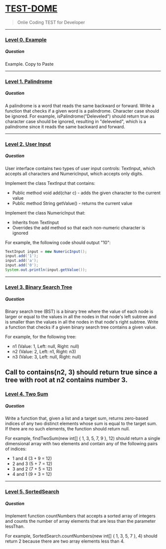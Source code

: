 # [TEST-DOME](https://www.testdome.com/)
> Onlie Coding TEST for Developer

---
### [Level 0. Example]()
##### Question
Example. Copy to Paste

---
### [Level 1. Palindrome](https://www.testdome.com/for-developers/solve-question/7283)
##### Question
A palindrome is a word that reads the same backward or forward.
Write a function that checks if a given word is a palindrome. Character case should be ignored.
For example, isPalindrome("Deleveled") should return true as character case should be ignored,
resulting in "deleveled", which is a palindrome since it reads the same backward and forward.

---
### [Level 2. User Input](https://www.testdome.com/for-developers/solve-question/11995)
##### Question
User interface contains two types of user input controls: TextInput,
which accepts all characters and NumericInput, which accepts only digits.

Implement the class TextInput that contains:
- Public method void add(char c) - adds the given character to the current value
- Public method String getValue() - returns the current value

Implement the class NumericInput that:
- Inherits from TextInput
- Overrides the add method so that each non-numeric character is ignored

For example, the following code should output "10":
```JAVA
TextInput input = new NumericInput();
input.add('1');
input.add('a');
input.add('0');
System.out.println(input.getValue());
```
---
### [Level 3. Binary Search Tree](https://www.testdome.com/for-developers/solve-question/11921)
##### Question
Binary search tree (BST) is a binary tree where the value of each node is larger or equal
to the values in all the nodes in that node's left subtree and is smaller than the values in all
the nodes in that node's right subtree.
Write a function that checks if a given binary search tree contains a given value.

For example, for the following tree:
- n1 (Value: 1, Left: null, Right: null)
- n2 (Value: 2, Left: n1, Right: n3)
- n3 (Value: 3, Left: null, Right: null)

Call to contains(n2, 3) should return true since a tree with root at n2 contains number 3.
---
### [Level 4. Two Sum](https://www.testdome.com/for-developers/solve-question/10284?visibility=1&skillId=4&orderBy=ForDevelopers)
##### Question
Write a function that, given a list and a target sum, returns zero-based indices of
any two distinct elements whose sum is equal to the target sum. If there are no such elements,
the function should return null.

For example, findTwoSum(new int[] { 1, 3, 5, 7, 9 }, 12)
should return a single dimensional array with two elements
and contain any of the following pairs of indices:

- 1 and 4 (3 + 9 = 12)
- 2 and 3 (5 + 7 = 12)
- 3 and 2 (7 + 5 = 12)
- 4 and 1 (9 + 3 = 12)
---
### [Level 5. SortedSearch](https://www.testdome.com/for-developers/solve-question/11890)
##### Question
Implement function countNumbers that accepts a sorted array of integers and counts
the number of array elements that are less than the parameter lessThan.

For example, SortedSearch.countNumbers(new int[] { 1, 3, 5, 7 }, 4)
should return 2 because there are two array elements less than 4.